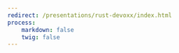 ```yaml
---
redirect: /presentations/rust-devoxx/index.html
process:
    markdown: false
    twig: false
---
```


